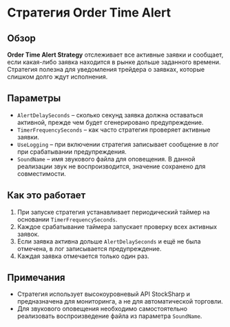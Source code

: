 # Стратегия Order Time Alert

## Обзор

**Order Time Alert Strategy** отслеживает все активные заявки и сообщает, если какая-либо заявка находится в рынке дольше заданного времени. Стратегия полезна для уведомления трейдера о заявках, которые слишком долго ждут исполнения.

## Параметры

- `AlertDelaySeconds` – сколько секунд заявка должна оставаться активной, прежде чем будет сгенерировано предупреждение.
- `TimerFrequencySeconds` – как часто стратегия проверяет активные заявки.
- `UseLogging` – при включении стратегия записывает сообщение в лог при срабатывании предупреждения.
- `SoundName` – имя звукового файла для оповещения. В данной реализации звук не воспроизводится, значение сохранено для совместимости.

## Как это работает

1. При запуске стратегия устанавливает периодический таймер на основании `TimerFrequencySeconds`.
2. Каждое срабатывание таймера запускает проверку всех активных заявок.
3. Если заявка активна дольше `AlertDelaySeconds` и ещё не была отмечена, в лог записывается предупреждение.
4. Каждая заявка отмечается только один раз.

## Примечания

- Стратегия использует высокоуровневый API StockSharp и предназначена для мониторинга, а не для автоматической торговли.
- Для звукового оповещения необходимо самостоятельно реализовать воспроизведение файла из параметра `SoundName`.

